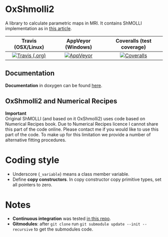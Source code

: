 # OxShmolli2
A library to calculate parametric maps in MRI. It contains ShMOLLI implementation as in [this article](https://jcmr-online.biomedcentral.com/articles/10.1186/1532-429X-12-69).

| Travis (OSX/Linux) | AppVeyor (Windows) | Coveralls (test coverage) |
|:-------------:|:-------------:|:-------------:|
[![Travis (.org)][travis_badge]][travis_link] | [![AppVeyor][appveyor_badge]][appveyor_link]| [![Coveralls][coveralls_badge]][coveralls_link]


## Documentation
**Documentation** in doxygen can be found [here](https://mrkonrad.github.io/OxShmolli2/html).

## OxShmolli2 and Numerical Recipes
**Important**  
Original ShMOLLI (and based on it OxShmolli2) uses code based on Numerical Recipes book. Due to Numerical Recipes licence I cannot share this part of the code online. Please contact me if you would like to use this part of the code. To make up for this limitation we provide a number of alternative fitting procedures. 

# Coding style

* Underscore (`_variable`) means a class member variable.
* Define **copy constructors**. In copy constructor copy primitive types, set all pointers to zero.

# Notes

* **Continuous integration** was tested [in this repo](https://github.com/MRKonrad/ContinousIntegrationPlayground).
* **Gitmodules**: after `git clone` run `git submodule update --init --recursive` to get the submodules code.

[travis_badge]: https://img.shields.io/travis/MRKonrad/OxShmolli2.svg?style=for-the-badge
[travis_link]: https://travis-ci.org/MRKonrad/OxShmolli2
[appveyor_badge]: https://img.shields.io/appveyor/ci/MRKonrad/OxShmolli2.svg?style=for-the-badge
[appveyor_link]: https://ci.appveyor.com/project/MRKonrad/oxshmolli2/
[coveralls_badge]: https://img.shields.io/coveralls/github/MRKonrad/OxShmolli2.svg?style=for-the-badge
[coveralls_link]: https://coveralls.io/github/MRKonrad/OxShmolli2
